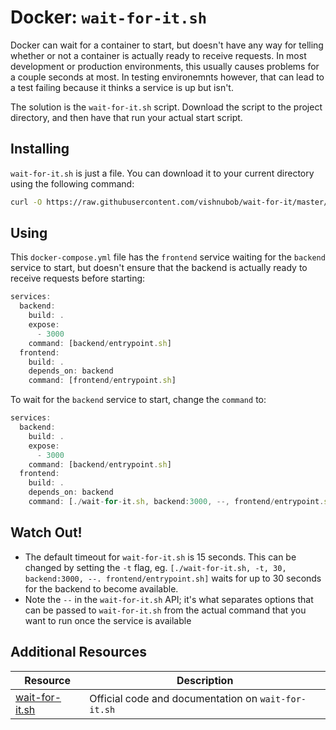 # Docker: `wait-for-it.sh`

Docker can wait for a container to start, but doesn't have any way for telling whether or not a container is actually ready to receive requests. In most development or production environments, this usually causes problems for a couple seconds at most. In testing environemnts however, that can lead to a test failing because it thinks a service is up but isn't.

The solution is the `wait-for-it.sh` script. Download the script to the project directory, and then have that run your actual start script. 

## Installing

`wait-for-it.sh` is just a file. You can download it to your current directory using the following command:

```bash
curl -O https://raw.githubusercontent.com/vishnubob/wait-for-it/master/wait-for-it.sh
```

## Using

This `docker-compose.yml` file has the `frontend` service waiting for the `backend` service to start, but doesn't ensure that the backend is actually ready to receive requests before starting:

```js
services:
  backend:
    build: .
    expose:
      - 3000
    command: [backend/entrypoint.sh]
  frontend:
    build: .
    depends_on: backend
    command: [frontend/entrypoint.sh]
```

To wait for the `backend` service to start, change the `command` to:

```js
services:
  backend:
    build: .
    expose:
      - 3000
    command: [backend/entrypoint.sh]
  frontend:
    build: .
    depends_on: backend
    command: [./wait-for-it.sh, backend:3000, --, frontend/entrypoint.sh]
```

## Watch Out!

* The default timeout for `wait-for-it.sh` is 15 seconds. This can be changed by setting the `-t` flag, eg. `[./wait-for-it.sh, -t, 30, backend:3000, --. frontend/entrypoint.sh]` waits for up to 30 seconds for the backend to become available.
* Note the `--` in the `wait-for-it.sh` API; it's what separates options that can be passed to `wait-for-it.sh` from the actual command that you want to run once the service is available

## Additional Resources

| Resource | Description |
| --- | --- |
| [wait-for-it.sh](https://github.com/vishnubob/wait-for-it) | Official code and documentation on `wait-for-it.sh` |

